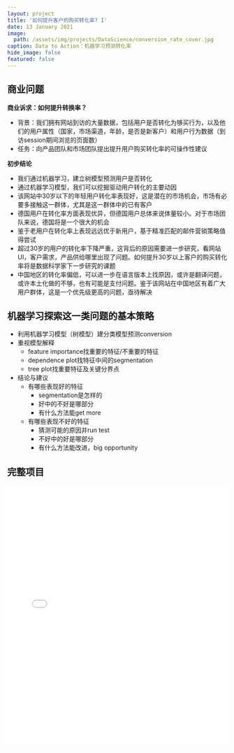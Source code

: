 ```yaml
---
layout: project
title: '如何提升客户的购买转化率? I'
date: 13 January 2021
image:  
  path: /assets/img/projects/DataScience/conversion_rate_cover.jpg
caption: Data to Action：机器学习预测转化率
hide_image: false
featured: false
---
```


## 商业问题
**商业诉求：如何提升转换率？**
- 背景：我们拥有网站到访的大量数据，包括用户是否转化为够买行为，以及他们的用户属性（国家，市场渠道，年龄，是否是新客户）和用户行为数据（到访session期间浏览的页面数）
- 任务：向产品团队和市场团队提出提升用户购买转化率的可操作性建议

**初步结论**
- 我们通过机器学习，建立树模型预测用户是否转化
- 通过机器学习模型，我们可以挖掘驱动用户转化的主要动因
- 该网站中30岁以下的年轻用户转化率表现好，这是潜在的市场机会，市场有必要多接触这一群体，尤其是这一群体中的已有客户
- 德国用户在转化率方面表现优异，但德国用户总体来说体量较小。对于市场团队来说，德国将是一个很大的机会
- 鉴于老用户在转化率上表现远远优于新用户，基于精准匹配的邮件营销策略值得尝试
- 超过30岁的用户的转化率下降严重，这背后的原因需要进一步研究，看网站UI，客户需求，产品供给哪里出现了问题。如何提升30岁以上客户的购买转化率将是数据科学家下一步研究的课题
- 中国地区的转化率偏低，可以进一步在语言版本上找原因，或许是翻译问题，或许本土化做的不够，也有可能是支付问题。鉴于该网站在中国地区有着广大用户群体，这是一个优先级更高的问题，亟待解决

## 机器学习探索这一类问题的基本策略
- 利用机器学习模型（树模型）建分类模型预测conversion
- 重视模型解释
  - feature importance找重要的特征/不重要的特征
  - dependence plot找特征中间的segmentation
  - tree plot找重要特征及关键分界点
- 结论与建议
  - 有哪些表现好的特征
    - segmentation是怎样的
    - 好中的不好是哪部分
    - 有什么方法能get more
  - 有哪些表现不好的特征
    - 猜测可能的原因并run test
    - 不好中的好是哪部分
    - 有什么方法能改进，big opportunity

## 完整项目
<iFrame seamless frameborder="0" src='/assets/img/projects/DataScience/1_Conversion_Rate.html' width="100%" height="600vh" scrolling="yes"> </iFrame>
